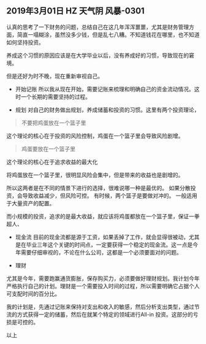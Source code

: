 ## 2019年3月01日 HZ 天气阴  风暴-0301

认真的思考了一下财务的问题，总结自己在这几年浑浑噩噩，尤其是财务管理方面，简直一塌糊涂，虽然没多少钱，但是乱七八糟。不知道钱花在哪里，也不知道如何坚持投资。

养成这个习惯的原因应该是在大学毕业以后，没有养成好的习惯，导致现在的窘境。

但是还好为时不晚，现在重新审视自己。

-  开始记账
所以我从现在开始，需要记账来梳理和明确自己的资金流动情况。这时一个长期的需要坚持的过程。

- 规划
对自己的财务做出规划，养成储蓄和投资的习惯。这里有两个投资理论，
> 不要把鸡蛋放在一个篮子里

这个理论的核心在于投资的风险控制，鸡蛋在一个篮子里会导致风险剧增。

> 鸡蛋要放在一个篮子里

这个理论的核心在于追求收益的最大化

将鸡蛋放在一个篮子里，很明显风险会集中，但是带来的收益也是剧增的。 

所以这两者是在不同的情景下进行的选择，很难说哪一种是最优的。 如果分散投资，会导致收益减少，但风险可控。 有时候，两个篮子是要做对冲的。  一般适用于大量资产的配置。 

而小规模的投资，追求的是最大收益，就应该将鸡蛋都放在一个篮子里，保证一拳超人、

- 现金流
目前的现金流都是源于工资，如果丢掉了工作，就会显得很被动，尤其是在毕业三年这个关键的时间点，一定要获得一个稳定的现金流。这一点是今年需要仔细审视的，不论在什么公司，这都是一个必须要面对的问题。


- 理财

尤其是今年，需要跑赢通货膨胀，保存购买力，必须要做好理财规划。我计划今年严格执行自己的计划。理财是一个需要投入时间的过程，所以需要明确它占据个人可支配时间的百分比。 

我的计划是，先通过记账来保持对支出和收入的敏感，然后分析支出类型，通过节流的方式获得一定的储蓄，然后在就某个特定的领域进行All-in 投资。这部分的亏损是可控的。



以上